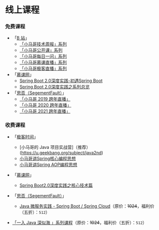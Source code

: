 # 线上课程



### 免费课程

- 「[B 站](https://space.bilibili.com/327910845)」
  - [「小马哥技术周报」系列](https://space.bilibili.com/327910845/channel/detail?cid=52311)
  - [「小马哥公开课」系列](https://space.bilibili.com/327910845/channel/detail?cid=78194)
  - [「小马哥每日一问」系列](https://space.bilibili.com/327910845/channel/detail?cid=80313)
  - [「小马哥慕课直播」系列](https://space.bilibili.com/327910845/channel/detail?cid=78193)
  - [「小马哥极客直播」系列](https://space.bilibili.com/327910845/channel/detail?cid=120424)
- 「[慕课网](https://www.imooc.com/u/5387391)」
  - [Spring Boot 2.0深度实践-初遇Spring Boot](https://www.imooc.com/learn/933)
  - [Spring Boot 2.0深度实践之系列总览](https://www.imooc.com/learn/1058)
- 「[思否（SegementFault）](https://segmentfault.com/u/mercyblitz)」
  - [「小马哥 2019 跨年直播」](https://mp.weixin.qq.com/s?__biz=MzIxNDU4NjE1OQ==&mid=2247484085&idx=1&sn=5905f53e69bae9d48b3783a83bde40b3)
  - [「小马哥 2020 跨年直播」](https://ke.sifou.com/course/1650000021471857)
  - [「小马哥 2021 跨年直播」](https://ke.sifou.com/course/1650000038776105)



### 收费课程

- 「[极客时间](https://horde.geekbang.org/usercenter/9E0C7EB9B0F212)」
  - [小马哥的 Java 项目实战营]（推荐）(https://u.geekbang.org/subject/java2nd)
  - [小马哥讲Spring核心编程思想](https://time.geekbang.org/course/intro/100042601)
  - [小马哥讲Spring AOP编程思想](https://time.geekbang.org/course/intro/100066301)

- 「[慕课网](https://www.imooc.com/u/5387391)」
  - [Spring Boot2.0深度实践之核心技术篇](http://t.cn/ReChCU9)

- 「[思否（SegementFault）](https://segmentfault.com/u/mercyblitz)」
  - [Java 微服务实践 - Spring Boot / Spring Cloud](https://segmentfault.com/ls/1650000011387052)（原价：~~1024~~，福利价（五折）：`512`）
- [「一入 Java 深似海 」系列课程](http://t.cn/AisU8cBk)（原价：~~1024~~，福利价（五折）：`512`）